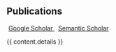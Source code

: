 ## <i class="fa fa-chevron-right"></i> Publications <a href="https://github.com/emirceyani/cv/blob/master/publications/{{ content.file }}"><i class="fa fa-code-fork" aria-hidden="true"></i></a>

<a href="https://scholar.google.com/citations?user={{ scholar_id }}" class="btn btn-primary" style="padding: 0.3em;">
  <i class="ai ai-google-scholar"></i> Google Scholar
</a>

<a href="https://www.semanticscholar.org/author/{{ semantic_id }}" class="btn btn-primary" style="padding: 0.3em;">
  <i class="ai ai-google-scholar"></i> Semantic Scholar
</a>

{{ content.details }}
